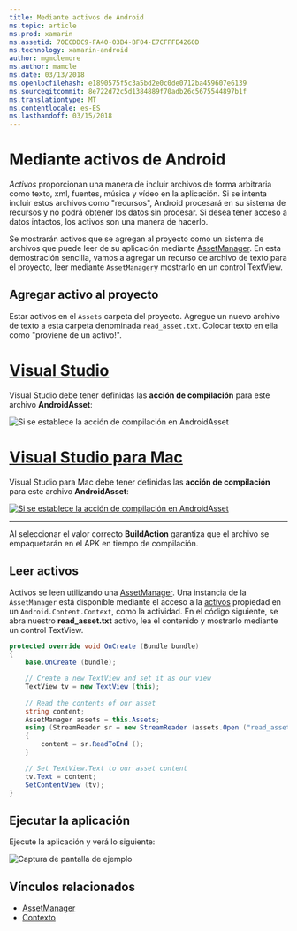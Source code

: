 ```yaml
---
title: Mediante activos de Android
ms.topic: article
ms.prod: xamarin
ms.assetid: 70ECDDC9-FA40-03B4-BF04-E7CFFFE4260D
ms.technology: xamarin-android
author: mgmclemore
ms.author: mamcle
ms.date: 03/13/2018
ms.openlocfilehash: e1890575f5c3a5bd2e0c0de0712ba459607e6139
ms.sourcegitcommit: 8e722d72c5d1384889f70adb26c5675544897b1f
ms.translationtype: MT
ms.contentlocale: es-ES
ms.lasthandoff: 03/15/2018
---
```

# <a name="using-android-assets"></a>Mediante activos de Android

_Activos_ proporcionan una manera de incluir archivos de forma arbitraria como texto, xml, fuentes, música y vídeo en la aplicación. Si se intenta incluir estos archivos como "recursos", Android procesará en su sistema de recursos y no podrá obtener los datos sin procesar. Si desea tener acceso a datos intactos, los activos son una manera de hacerlo.

Se mostrarán activos que se agregan al proyecto como un sistema de archivos que puede leer de su aplicación mediante [AssetManager](https://developer.xamarin.com/api/type/Android.Content.Res.AssetManager/).
En esta demostración sencilla, vamos a agregar un recurso de archivo de texto para el proyecto, leer mediante `AssetManager`y mostrarlo en un control TextView.


## <a name="add-asset-to-project"></a>Agregar activo al proyecto

Estar activos en el `Assets` carpeta del proyecto. Agregue un nuevo archivo de texto a esta carpeta denominada `read_asset.txt`. Colocar texto en ella como "proviene de un activo!".

# <a name="visual-studiotabvswin"></a>[Visual Studio](#tab/vswin)

Visual Studio debe tener definidas las **acción de compilación** para este archivo **AndroidAsset**:

![Si se establece la acción de compilación en AndroidAsset](android-assets-images/asset-properties-vs.png) 

# <a name="visual-studio-for-mactabvsmac"></a>[Visual Studio para Mac](#tab/vsmac)

Visual Studio para Mac debe tener definidas las **acción de compilación** para este archivo **AndroidAsset**:

[![Si se establece la acción de compilación en AndroidAsset](android-assets-images/asset-properties-xs-sml.png)](android-assets-images/asset-properties-xs.png#lightbox)

-----

Al seleccionar el valor correcto **BuildAction** garantiza que el archivo se empaquetarán en el APK en tiempo de compilación.


## <a name="reading-assets"></a>Leer activos

Activos se leen utilizando una [AssetManager](https://developer.xamarin.com/api/type/Android.Content.Res.AssetManager/). Una instancia de la `AssetManager` está disponible mediante el acceso a la [activos](https://developer.xamarin.com/api/property/Android.Content.Context.Assets/) propiedad en un `Android.Content.Context`, como la actividad.
En el código siguiente, se abra nuestro **read_asset.txt** activo, lea el contenido y mostrarlo mediante un control TextView.

```csharp
protected override void OnCreate (Bundle bundle)
{
    base.OnCreate (bundle);

    // Create a new TextView and set it as our view
    TextView tv = new TextView (this);
    
    // Read the contents of our asset
    string content;
    AssetManager assets = this.Assets;
    using (StreamReader sr = new StreamReader (assets.Open ("read_asset.txt")))
    {
        content = sr.ReadToEnd ();
    }

    // Set TextView.Text to our asset content
    tv.Text = content;
    SetContentView (tv);
}
```


## <a name="running-the-application"></a>Ejecutar la aplicación

Ejecute la aplicación y verá lo siguiente:

![Captura de pantalla de ejemplo](android-assets-images/screenshot.png)


## <a name="related-links"></a>Vínculos relacionados

- [AssetManager](https://developer.xamarin.com/api/type/Android.Content.Res.AssetManager/)
- [Contexto](https://developer.xamarin.com/api/type/Android.Content.Context/)
